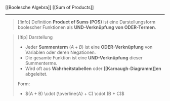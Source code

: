 [[Boolesche Algebra]]
[[Sum of Products]]

---

> [!info] Definition
> **Product of Sums (POS)** ist eine Darstellungsform boolescher Funktionen als **UND-Verknüpfung von ODER-Termen**.

> [!tip] Darstellung
> - Jeder **Summenterm** ($A + B$) ist eine **ODER-Verknüpfung** von Variablen oder deren Negationen.
> - Die gesamte Funktion ist eine **UND-Verknüpfung** dieser Summenterme.
> - Wird oft aus **Wahrheitstabellen** oder **[[Karnaugh-Diagramm]]en** abgeleitet.
> 
>Form:
> - $(A + B) \cdot (\overline{A} + C) \cdot (B + C)$
